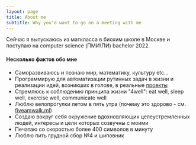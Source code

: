```yaml
---
layout: page
title: About me
subtitle: Why you'd want to go on a meeting with me
---
```


Сейчас я выпускаюсь из маткласса в биохим школе в Москве и поступаю на computer science (ПМИ\ПИ) bachelor 2022.

#### Несколько фактов обо мне
- Саморазвиваюсь и познаю мир, математику, культуру etc...
- Программирую для автоматизации рутинных задач в жизни и реализации идей, возникших в голове, в реальные [проекты](myprojects)
- Стремлюсь к соблюдению принципа жизни "4well": eat well, sleep well, exercise well, communicate well
- Люблю велопрогулки летом в пять утра (почему это здорово - см. [fiveamwalk.ml](http://fiveamwalk.ml))
- Создаю вокруг себя окружение вдохновляющих целеустремленных людей, интересы и цели которых созвучны с моими
- Печатаю со скоростью более 400 символов в минуту
- Люблю пить грудной сбор №4 и шиповник
